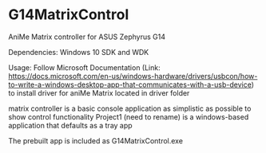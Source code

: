 # G14MatrixControl
AniMe Matrix controller for ASUS Zephyrus G14

Dependencies:
Windows 10 SDK and WDK

Usage:
Follow Microsoft Documentation (Link: https://docs.microsoft.com/en-us/windows-hardware/drivers/usbcon/how-to-write-a-windows-desktop-app-that-communicates-with-a-usb-device)
to install driver for aniMe Matrix located in driver folder

matrix controller is a basic console application as simplistic as possible to show control functionality
Project1 (need to rename) is a windows-based application that defaults as a tray app

The prebuilt app is included as G14MatrixControl.exe
